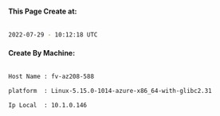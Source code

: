
   
#### This Page Create at:

```bash

2022-07-29 - 10:12:18 UTC

```

#### Create By Machine:

```bash

Host Name : fv-az208-588

platform  : Linux-5.15.0-1014-azure-x86_64-with-glibc2.31

Ip Local  : 10.1.0.146

```

